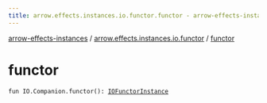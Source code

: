 ```yaml
---
title: arrow.effects.instances.io.functor.functor - arrow-effects-instances
---
```


[arrow-effects-instances](../index.html) / [arrow.effects.instances.io.functor](index.html) / [functor](./functor.html)

# functor

`fun IO.Companion.functor(): `[`IOFunctorInstance`](../arrow.effects.instances/-i-o-functor-instance/index.html)